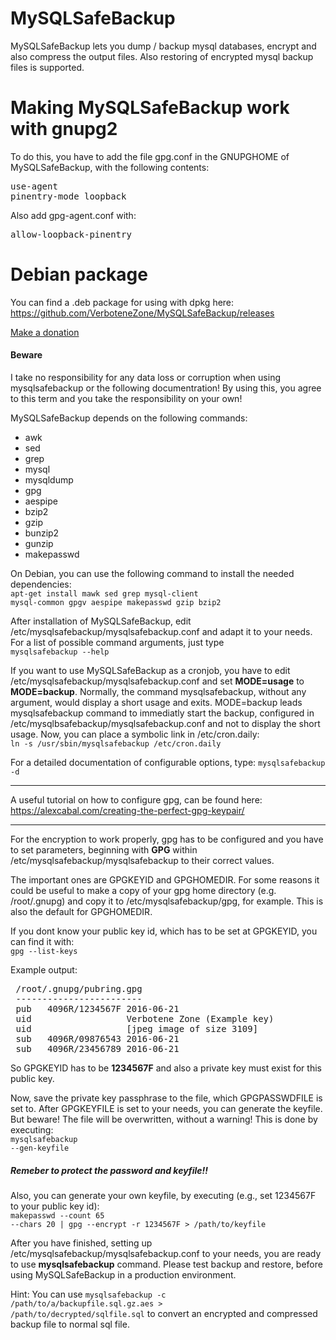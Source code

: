 # MySQLSafeBackup
MySQLSafeBackup lets you dump / backup mysql databases, encrypt and also compress the output files. Also restoring of encrypted mysql backup files is supported.

# Making MySQLSafeBackup work with gnupg2
To do this, you have to add the file gpg.conf in the GNUPGHOME of
MySQLSafeBackup, with the following contents:

<pre>
use-agent
pinentry-mode loopback
</pre>

Also add gpg-agent.conf with:

<pre>
allow-loopback-pinentry
</pre>

# Debian package
You can find a .deb package for using with dpkg here: https://github.com/VerboteneZone/MySQLSafeBackup/releases

<a href="https://www.paypal.com/cgi-bin/webscr?cmd=_donations&business=helga_welter%40hotmail%2ecom&lc=MQ&item_name=Oliver%20Welter&item_number=mysqlsafebackup&no_note=0&currency_code=EUR&bn=PP%2dDonationsBF%3abtn_donate_LG%2egif%3aNonHostedGuest">Make a donation</a>

<h4>Beware</h4>
<p>
I take no responsibility for any data loss or corruption when using mysqlsafebackup or the following documentration! 
By using this, you agree to this term and you take the responsibility on your own!
</p>

MySQLSafeBackup depends on the following commands:
<ul>
<li>awk</li>
<li>sed</li>
<li>grep</li>
<li>mysql</li>
<li>mysqldump</li>
<li>gpg</li>
<li>aespipe</li>
<li>bzip2</li>
<li>gzip</li>
<li>bunzip2</li>
<li>gunzip</li>
<li>makepasswd</li>
</ul>

On Debian, you can use the following command to install the needed dependencies:<br />
<code>apt-get install mawk sed grep mysql-client mysql-common gpgv aespipe makepasswd gzip bzip2</code>

After installation of MySQLSafeBackup, edit /etc/mysqlsafebackup/mysqlsafebackup.conf and adapt it to your needs. For a list of possible command arguments, just type<br />
<code>mysqlsafebackup --help</code>

If you want to use MySQLSafeBackup as a cronjob, you have to edit /etc/mysqlsafebackup/mysqlsafebackup.conf and set <strong>MODE=usage</strong> to <strong>MODE=backup</strong>.
Normally, the command mysqlsafebackup, without any argument, would display a short usage and exits. MODE=backup leads mysqlsafebackup command to immediatly start the backup, configured in /etc/mysqlbsafebackup/mysqlsafebackup.conf and not to display the short usage.
Now, you can place a symbolic link in /etc/cron.daily:<br />
<code>ln -s /usr/sbin/mysqlsafebackup /etc/cron.daily</code>

For a detailed documentation of configurable options, type:
<code>mysqlsafebackup -d</code>

<hr/>

A useful tutorial on how to configure gpg, can be found here: https://alexcabal.com/creating-the-perfect-gpg-keypair/

<hr/>

For the encryption to work properly, gpg has to be configured and you have to set parameters, beginning with <strong>GPG</strong> within /etc/mysqlsafebackup/mysqlsafebackup to their correct values.

The important ones are GPGKEYID and GPGHOMEDIR. For some reasons it could be useful to make a copy of your gpg home directory (e.g. /root/.gnupg) and copy it to /etc/mysqlsafebackup/gpg, for example. This is also the default for GPGHOMEDIR.

If you dont know your public key id, which has to be set at GPGKEYID, you can find it with:<br />
<code>gpg --list-keys</code>

Example output:<br />
<pre>
 /root/.gnupg/pubring.gpg
 ------------------------
 pub   4096R/1234567F 2016-06-21
 uid                  Verbotene Zone (Example key) <contact@verbotene.zone>
 uid                  [jpeg image of size 3109]
 sub   4096R/09876543 2016-06-21
 sub   4096R/23456789 2016-06-21
</pre>

So GPGKEYID has to be <strong>1234567F</strong> and also a private key must exist for this public key.

Now, save the private key passphrase to the file, which GPGPASSWDFILE is set to. After GPGKEYFILE is set to your needs, you can generate the keyfile. But beware! The file will be overwritten, without a warning! This is done by executing:<br />
<code>mysqlsafebackup --gen-keyfile</code>

<h5>Remeber to protect the password and keyfile!!</h5>

Also, you can generate your own keyfile, by executing (e.g., set 1234567F to your public key id):<br />
<code>makepasswd --count 65 --chars 20 | gpg --encrypt -r 1234567F > /path/to/keyfile</code>

After you have finished, setting up /etc/mysqlsafebackup/mysqlsafebackup.conf to your needs, you are ready to use <strong>mysqlsafebackup</strong> command. Please test backup and restore, before using MySQLSafeBackup in a production environment.

Hint:
You can use <code>mysqlsafebackup -c /path/to/a/backupfile.sql.gz.aes > /path/to/decrypted/sqlfile.sql</code> to convert an encrypted and compressed backup file to normal sql file.
